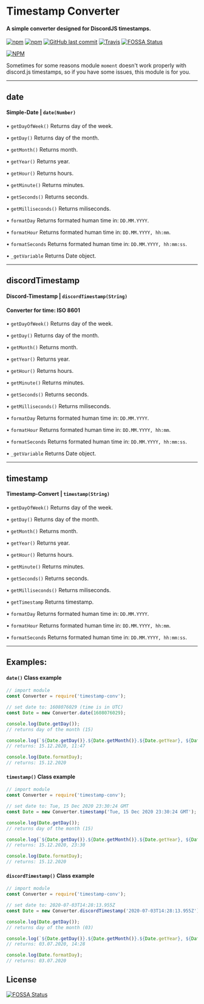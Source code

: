 # Timestamp Converter
#### A simple converter designed for DiscordJS timestamps.
[![npm](https://img.shields.io/npm/v/timestamp-conv)](https://www.npmjs.com/package/timestamp-conv)
[![npm](https://img.shields.io/npm/dt/timestamp-conv)](https://www.npmjs.com/package/timestamp-conv)
[![GitHub last commit](https://img.shields.io/github/last-commit/Czekin/timestampConv)](https://github.com/Czekin/timestampConv)
[![Travis](https://img.shields.io/travis/com/Czekin/timestampConv)](https://travis-ci.com/github/Czekin/timestampConv)
[![FOSSA Status](https://app.fossa.com/api/projects/git%2Bgithub.com%2FCzekin%2FtimestampConv.svg?type=shield)](https://app.fossa.com/projects/git%2Bgithub.com%2FCzekin%2FtimestampConv?ref=badge_shield)

[![NPM](https://nodei.co/npm/timestamp-conv.png?downloads=true&downloadRank=true&stars=true)](https://nodei.co/npm/timestamp-conv/)

Sometimes for some reasons module `moment` doesn't work properly with discord.js timestamps, so if you have some issues, this module is for you.

---

## date
#### Simple-Date | **`date(Number)`**
• `getDayOfWeek()` Returns day of the week.

• `getDay()` Returns day of the month.

• `getMonth()` Returns month.

• `getYear()` Returns year.

• `getHour()` Returns hours.

• `getMinute()` Returns minutes.

• `getSeconds()` Returns seconds.

• `getMilliseconds()` Returns miliseconds.

• `formatDay` Returns formated human time in: `DD.MM.YYYY`.

• `formatHour` Returns formated human time in: `DD.MM.YYYY, hh:mm`.

• `formatSeconds` Returns formated human time in: `DD.MM.YYYY, hh:mm:ss`.

• `_getVariable` Returns Date object.

---

## discordTimestamp
#### Discord-Timestamp | **`discordTimestamp(String)`**
#### Converter for time: ISO 8601
• `getDayOfWeek()` Returns day of the week.

• `getDay()` Returns day of the month.

• `getMonth()` Returns month.

• `getYear()` Returns year.

• `getHour()` Returns hours.

• `getMinute()` Returns minutes.

• `getSeconds()` Returns seconds.

• `getMilliseconds()` Returns miliseconds.

• `formatDay` Returns formated human time in: `DD.MM.YYYY`.

• `formatHour` Returns formated human time in: `DD.MM.YYYY, hh:mm`.

• `formatSeconds` Returns formated human time in: `DD.MM.YYYY, hh:mm:ss`.

• `_getVariable` Returns Date object.

---

## timestamp
#### Timestamp-Convert | **`timestamp(String)`**
• `getDayOfWeek()` Returns day of the week.

• `getDay()` Returns day of the month.

• `getMonth()` Returns month.

• `getYear()` Returns year.

• `getHour()` Returns hours.

• `getMinute()` Returns minutes.

• `getSeconds()` Returns seconds.

• `getMilliseconds()` Returns miliseconds.

• `getTimestamp` Returns timestamp.

• `formatDay` Returns formated human time in: `DD.MM.YYYY`.

• `formatHour` Returns formated human time in: `DD.MM.YYYY, hh:mm`.

• `formatSeconds` Returns formated human time in: `DD.MM.YYYY, hh:mm:ss`.

---

## Examples:
#### `date()` Class example
```js
// import module
const Converter = require('timestamp-conv');

// set date to: 1608076029 (time is in UTC)
const Date = new Converter.date(1608076029);

console.log(Date.getDay());
// returns day of the month (15)

console.log(`${Date.getDay()}.${Date.getMonth()}.${Date.getYear}, ${Date.getHour()}:${Date.getMinute}`);
// returns: 15.12.2020, 11:47

console.log(Date.formatDay);
// returns: 15.12.2020
```
#### `timestamp()` Class example
```js
// import module
const Converter = require('timestamp-conv');

// set date to: Tue, 15 Dec 2020 23:30:24 GMT
const Date = new Converter.timestamp('Tue, 15 Dec 2020 23:30:24 GMT');

console.log(Date.getDay());
// returns day of the month (15)

console.log(`${Date.getDay()}.${Date.getMonth()}.${Date.getYear}, ${Date.getHour()}:${Date.getMinute}`);
// returns: 15.12.2020, 23:30

console.log(Date.formatDay);
// returns: 15.12.2020
```
#### `discordTimestamp()` Class example
```js
// import module
const Converter = require('timestamp-conv');

// set date to: 2020-07-03T14:28:13.955Z
const Date = new Converter.discordTimestamp('2020-07-03T14:28:13.955Z');

console.log(Date.getDay());
// returns day of the month (03)

console.log(`${Date.getDay()}.${Date.getMonth()}.${Date.getYear}, ${Date.getHour()}:${Date.getMinute}`);
// returns: 03.07.2020, 14:28

console.log(Date.formatDay);
// returns: 03.07.2020
```


## License
[![FOSSA Status](https://app.fossa.com/api/projects/git%2Bgithub.com%2FCzekin%2FtimestampConv.svg?type=large)](https://app.fossa.com/projects/git%2Bgithub.com%2FCzekin%2FtimestampConv?ref=badge_large)